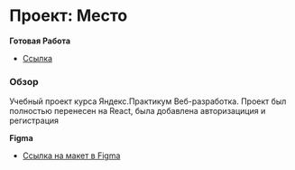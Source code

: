 # Проект: Место

**Готовая Работа**

* [Ссылка](https://vyacheslavshtyrlin.github.io/mesto-react//)

### Обзор

Учебный проект курса Яндекс.Практикум Веб-разработка.
Проект был полностью перенесен на React, была добавлена авторизациция и регистрация

**Figma**

* [Ссылка на макет в Figma](https://www.figma.com/file/2cn9N9jSkmxD84oJik7xL7/JavaScript.-Sprint-4?node-id=0%3A1)
